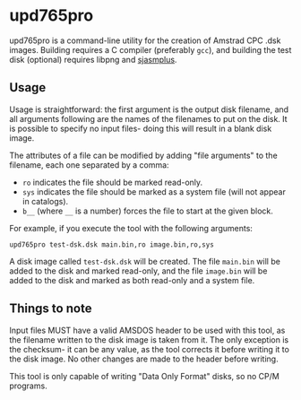 # upd765pro

upd765pro is a command-line utility for the creation of Amstrad CPC .dsk images. Building requires a C compiler (preferably `gcc`), and building the test disk (optional) requires libpng and [sjasmplus](https://z00m128.github.io/sjasmplus/documentation.html).

## Usage

Usage is straightforward: the first argument is the output disk filename, and all arguments following are the names of the filenames to put on the disk. It is possible to specify no input files- doing this will result in a blank disk image.

The attributes of a file can be modified by adding "file arguments" to the filename, each one separated by a comma:
* `ro` indicates the file should be marked read-only.
* `sys` indicates the file should be marked as a system file (will not appear in catalogs).
* `b__` (where `__` is a number) forces the file to start at the given block.

For example, if you execute the tool with the following arguments:

```upd765pro test-dsk.dsk main.bin,ro image.bin,ro,sys```

A disk image called `test-dsk.dsk` will be created. The file `main.bin` will be added to the disk and marked read-only, and the file `image.bin` will be added to the disk and marked as both read-only and a system file.

## Things to note

Input files MUST have a valid AMSDOS header to be used with this tool, as the filename written to the disk image is taken from it. The only exception is the checksum- it can be any value, as the tool corrects it before writing it to the disk image. No other changes are made to the header before writing.

This tool is only capable of writing "Data Only Format" disks, so no CP/M programs.